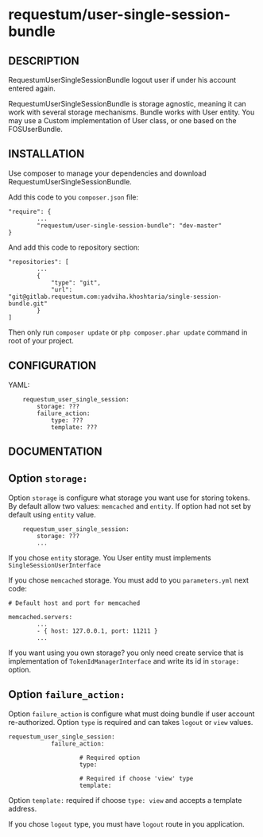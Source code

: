 requestum/user-single-session-bundle
================

DESCRIPTION
-----------

RequestumUserSingleSessionBundle logout user if under his account entered again.

RequestumUserSingleSessionBundle is storage agnostic, meaning it can work with several storage mechanisms.
Bundle works with User entity. You may use a Custom implementation of User class, or one based on the FOSUserBundle.

INSTALLATION
------------

Use composer to manage your dependencies and download RequestumUserSingleSessionBundle.

Add this code to you `composer.json` file:

    "require": {
            ...
            "requestum/user-single-session-bundle": "dev-master"
    }

And add this code to repository section:

    "repositories": [
            ...
            {
                "type": "git",
                "url": "git@gitlab.requestum.com:yadviha.khoshtaria/single-session-bundle.git"
            }
    ]

Then only run `composer update` or `php composer.phar update` command in root of your project.

CONFIGURATION
-------------

YAML:
        
        requestum_user_single_session:
            storage: ???
            failure_action:
                type: ???
                template: ???
                
DOCUMENTATION
-------------

Option `storage:`
-----------------

Option `storage` is configure what storage you want use for storing tokens.
By default allow two values: `memcached` and `entity`. If option had not set by default using `entity` value.

        requestum_user_single_session:
            storage: ???
            ...
            
If you chose `entity` storage. You User entity must implements `SingleSessionUserInterface`

If you chose `memcached` storage. You must add to you `parameters.yml` next code:

    # Default host and port for memcached
    
    memcached.servers:
            ...
            - { host: 127.0.0.1, port: 11211 }
            ...

If you want using you own storage? you only need create service that is implementation of `TokenIdManagerInterface` 
and write its id in `storage:` option.

Option `failure_action:`
------------------------

Option `failure_action` is configure what must doing bundle if user account re-authorized.
Option `type` is required and can takes `logout` or `view` values.

    requestum_user_single_session:
                failure_action:
                
                        # Required option
                        type:
                 
                        # Required if choose 'view' type
                        template:
                                               
Option `template:` required if choose `type: view` and accepts a template address.

If you chose `logout` type, you must have `logout` route in you application.